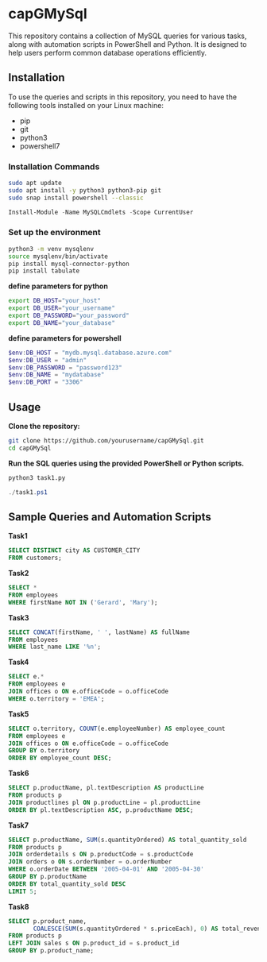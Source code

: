 # capGMySql

This repository contains a collection of MySQL queries for various tasks, along with automation scripts in PowerShell and Python. It is designed to help users perform common database operations efficiently.

## Installation

To use the queries and scripts in this repository, you need to have the following tools installed on your Linux machine:

- pip
- git
- python3
- powershell7

### Installation Commands

```sh
sudo apt update
sudo apt install -y python3 python3-pip git
sudo snap install powershell --classic
```
```powershell
Install-Module -Name MySQLCmdlets -Scope CurrentUser
```
### Set up the environment
```sh
python3 -m venv mysqlenv
source mysqlenv/bin/activate
pip install mysql-connector-python
pip install tabulate
```
**define parameters for python**
```sh
export DB_HOST="your_host"
export DB_USER="your_username"
export DB_PASSWORD="your_password"
export DB_NAME="your_database"
```

**define parameters for powershell**
```powershell
$env:DB_HOST = "mydb.mysql.database.azure.com"
$env:DB_USER = "admin"
$env:DB_PASSWORD = "password123"
$env:DB_NAME = "mydatabase"
$env:DB_PORT = "3306"
```

## Usage
**Clone the repository:**
```sh
git clone https://github.com/yourusername/capGMySql.git
cd capGMySql
```

**Run the SQL queries using the provided PowerShell or Python scripts.**
```sh
python3 task1.py
```

```powershell
./task1.ps1
```

## Sample Queries and Automation Scripts
**Task1**

```sql
SELECT DISTINCT city AS CUSTOMER_CITY
FROM customers;
```

**Task2**
```sql
SELECT *
FROM employees
WHERE firstName NOT IN ('Gerard', 'Mary');
```

**Task3**
```sql
SELECT CONCAT(firstName, ' ', lastName) AS fullName
FROM employees
WHERE last_name LIKE '%n';
```

**Task4**
```sql
SELECT e.*
FROM employees e
JOIN offices o ON e.officeCode = o.officeCode
WHERE o.territory = 'EMEA';
```

**Task5**
```sql
SELECT o.territory, COUNT(e.employeeNumber) AS employee_count
FROM employees e
JOIN offices o ON e.officeCode = o.officeCode
GROUP BY o.territory
ORDER BY employee_count DESC;
```

**Task6**
```sql
SELECT p.productName, pl.textDescription AS productLine
FROM products p
JOIN productlines pl ON p.productLine = pl.productLine
ORDER BY pl.textDescription ASC, p.productName DESC;
```

**Task7**
```sql
SELECT p.productName, SUM(s.quantityOrdered) AS total_quantity_sold
FROM products p
JOIN orderdetails s ON p.productCode = s.productCode
JOIN orders o ON s.orderNumber = o.orderNumber
WHERE o.orderDate BETWEEN '2005-04-01' AND '2005-04-30'
GROUP BY p.productName
ORDER BY total_quantity_sold DESC
LIMIT 5;
```

**Task8**
```sql
SELECT p.product_name, 
       COALESCE(SUM(s.quantityOrdered * s.priceEach), 0) AS total_revenue
FROM products p
LEFT JOIN sales s ON p.product_id = s.product_id
GROUP BY p.product_name;
```
